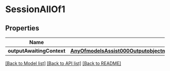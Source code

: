# SessionAllOf1

## Properties
Name | Type | Description | Notes
------------ | ------------- | ------------- | -------------
**outputAwaitingContext** | [**AnyOfmodelsAssist000OutputobjectmodelsTranslate000OutputmodelsCode000OutputmodelsWhisper000OutputmodelsPassthroughOpenai000Output**](AnyOfmodelsAssist000OutputobjectmodelsTranslate000OutputmodelsCode000OutputmodelsWhisper000OutputmodelsPassthroughOpenai000Output.md) |  | [optional] 

[[Back to Model list]](../README.md#documentation-for-models) [[Back to API list]](../README.md#documentation-for-api-endpoints) [[Back to README]](../README.md)


